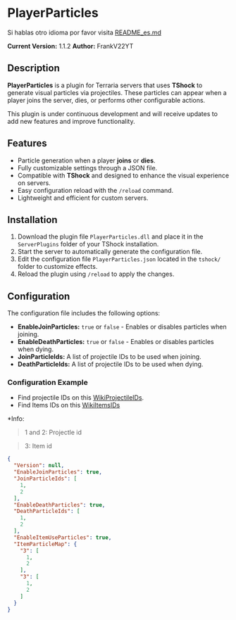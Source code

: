 # PlayerParticles

Si hablas otro idioma por favor visita [README_es.md](https://github.com/itsFrankV22/PlayerParticle-Plugin-/blob/main/README_es.md)

**Current Version:** 1.1.2
**Author:** FrankV22YT  

## Description

**PlayerParticles** is a plugin for Terraria servers that uses **TShock** to generate visual particles via projectiles. These particles can appear when a player joins the server, dies, or performs other configurable actions.

This plugin is under continuous development and will receive updates to add new features and improve functionality.

## Features

- Particle generation when a player **joins** or **dies**.
- Fully customizable settings through a JSON file.
- Compatible with **TShock** and designed to enhance the visual experience on servers.
- Easy configuration reload with the `/reload` command.
- Lightweight and efficient for custom servers.

## Installation

1. Download the plugin file `PlayerParticles.dll` and place it in the `ServerPlugins` folder of your TShock installation.
2. Start the server to automatically generate the configuration file.
3. Edit the configuration file `PlayerParticles.json` located in the `tshock/` folder to customize effects.
4. Reload the plugin using `/reload` to apply the changes.

## Configuration

The configuration file includes the following options:

- **EnableJoinParticles:** `true` or `false` - Enables or disables particles when joining.
- **EnableDeathParticles:** `true` or `false` - Enables or disables particles when dying.
- **JoinParticleIds:** A list of projectile IDs to be used when joining.
- **DeathParticleIds:** A list of projectile IDs to be used when dying.

### Configuration Example

- Find projectile IDs on this [WikiProjectileIDs](https://terraria.fandom.com/wiki/Projectile_IDs).
- Find Items IDs on this [WikiItemsIDs](https://terraria.fandom.com/wiki/Item_IDs)

*Info:
> 1 and 2: Projectle id

> 3: Item id


```json
{
  "Version": null,
  "EnableJoinParticles": true,
  "JoinParticleIds": [
    1,
    2
  ],
  "EnableDeathParticles": true,
  "DeathParticleIds": [
    1,
    2
  ],
  "EnableItemUseParticles": true,
  "ItemParticleMap": {
    "3": [
      1,
      2
    ],
    "3": [
      1,
      2
    ]
  }
}
